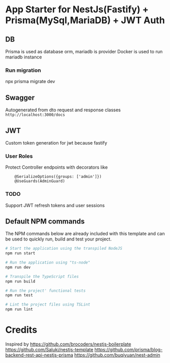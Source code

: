 # App Starter for NestJs(Fastify) + Prisma(MySql,MariaDB) + JWT Auth

## DB
Prisma is used as database orm, mariadb is provider
Docker is used to run mariadb instance

### Run migration
npx prisma migrate dev

## Swagger
Autogenerated from dto request and response classes
`http://localhost:3000/docs`

## JWT
Custom token generation for jwt because fastify

### User Roles 
Protect Controller endpoints with decorators like
```
    @SerializeOptions({groups: ['admin']})
    @UseGuards(AdminGuard)   
```    

### TODO
Support JWT refresh tokens and user sessions

## Default NPM commands
The NPM commands below are already included with this template and can be used to quickly run, build and test your project.

```sh
# Start the application using the transpiled NodeJS
npm run start

# Run the application using "ts-node"
npm run dev

# Transpile the TypeScript files
npm run build

# Run the project' functional tests
npm run test

# Lint the project files using TSLint
npm run lint
```

# Credits
Inspired by 
https://github.com/brocoders/nestjs-boilerplate 
https://github.com/Saluki/nestjs-template
https://github.com/prisma/blog-backend-rest-api-nestjs-prisma
https://github.com/buqiyuan/nest-admin